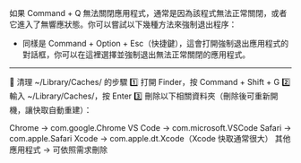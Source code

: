 如果 Command + Q 無法關閉應用程式，通常是因為該程式無法正常關閉，或者它進入了無響應狀態。你可以嘗試以下幾種方法來強制退出程序：

- 同樣是 Command + Option + Esc（快捷鍵），這會打開強制退出應用程式的對話框，你可以在這裡選擇並強制退出無法正常關閉的應用程式。

---

📌 清理 ~/Library/Caches/ 的步驟
1️⃣ 打開 Finder，按 Command + Shift + G
2️⃣ 輸入 ~/Library/Caches/，按 Enter
3️⃣ 刪除以下相關資料夾（刪除後可重新開機，讓快取自動重建）：

Chrome → com.google.Chrome
VS Code → com.microsoft.VSCode
Safari → com.apple.Safari
Xcode → com.apple.dt.Xcode（Xcode 快取通常很大）
其他應用程式 → 可依照需求刪除
